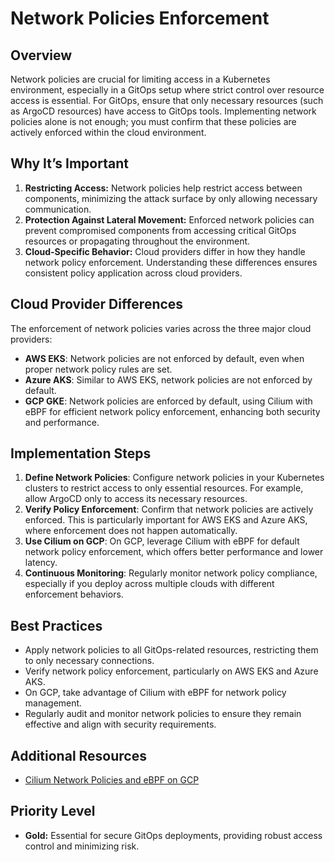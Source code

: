 # Network Policies Enforcement

## Overview

Network policies are crucial for limiting access in a Kubernetes environment, especially in a GitOps setup where strict control over resource access is essential. For GitOps, ensure that only necessary resources (such as ArgoCD resources) have access to GitOps tools. Implementing network policies alone is not enough; you must confirm that these policies are actively enforced within the cloud environment.

## Why It’s Important

1. **Restricting Access:** Network policies help restrict access between components, minimizing the attack surface by only allowing necessary communication.
2. **Protection Against Lateral Movement:** Enforced network policies can prevent compromised components from accessing critical GitOps resources or propagating throughout the environment.
3. **Cloud-Specific Behavior:** Cloud providers differ in how they handle network policy enforcement. Understanding these differences ensures consistent policy application across cloud providers.

## Cloud Provider Differences

The enforcement of network policies varies across the three major cloud providers:

- **AWS EKS**: Network policies are not enforced by default, even when proper network policy rules are set.
- **Azure AKS**: Similar to AWS EKS, network policies are not enforced by default.
- **GCP GKE**: Network policies are enforced by default, using Cilium with eBPF for efficient network policy enforcement, enhancing both security and performance.

## Implementation Steps

1. **Define Network Policies**: Configure network policies in your Kubernetes clusters to restrict access to only essential resources. For example, allow ArgoCD only to access its necessary resources.
2. **Verify Policy Enforcement**: Confirm that network policies are actively enforced. This is particularly important for AWS EKS and Azure AKS, where enforcement does not happen automatically.
3. **Use Cilium on GCP**: On GCP, leverage Cilium with eBPF for default network policy enforcement, which offers better performance and lower latency.
4. **Continuous Monitoring**: Regularly monitor network policy compliance, especially if you deploy across multiple clouds with different enforcement behaviors.

## Best Practices

- Apply network policies to all GitOps-related resources, restricting them to only necessary connections.
- Verify network policy enforcement, particularly on AWS EKS and Azure AKS.
- On GCP, take advantage of Cilium with eBPF for network policy management.
- Regularly audit and monitor network policies to ensure they remain effective and align with security requirements.

## Additional Resources

- [Cilium Network Policies and eBPF on GCP](https://cloud.google.com/kubernetes-engine/docs/concepts/dataplane-v2)

## Priority Level

- **Gold:** Essential for secure GitOps deployments, providing robust access control and minimizing risk.